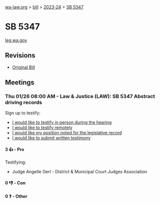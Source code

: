 [wa-law.org](/) > [bill](/bill/) > [2023-24](/bill/2023-24/) > [SB 5347](/bill/2023-24/sb/5347/)

# SB 5347
[leg.wa.gov](https://app.leg.wa.gov/billsummary?BillNumber=5347&Year=2023&Initiative=false)

## Revisions
* [Original Bill](1/)

## Meetings
### Thu 01/26 08:00 AM - Law & Justice (LAW): SB 5347 Abstract driving records
Sign up to testify:
* [I would like to testify in person during the hearing](https://app.leg.wa.gov/csi/Testifier/Add?chamber=House&mId=30450&aId=149402&caId=20577&tId=1)
* [I would like to testify remotely](https://app.leg.wa.gov/csi/Testifier/Add?chamber=House&mId=30450&aId=149402&caId=20577&tId=2)
* [I would like my position noted for the legislative record](https://app.leg.wa.gov/csi/Testifier/Add?chamber=House&mId=30450&aId=149402&caId=20577&tId=3)
* [I would like to submit written testimony](https://app.leg.wa.gov/csi/Testifier/Add?chamber=House&mId=30450&aId=149402&caId=20577&tId=4)

#### 3 👍 - Pro
Testifying:
* Judge Angelle Gerl - District & Municipal Court Judges Association

#### 0 👎 - Con

#### 0 ❓ - Other
